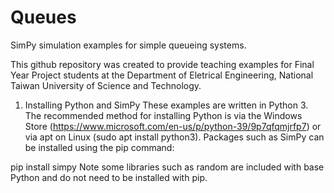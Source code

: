 # Queues
SimPy simulation examples for simple queueing systems.

This github repository was created to provide teaching examples for Final Year Project students at the Department of Eletrical Engineering, National Taiwan University of Science and Technology.

1. Installing Python and SimPy
These examples are written in Python 3.
The recommended method for installing Python is via the Windows Store (https://www.microsoft.com/en-us/p/python-39/9p7qfqmjrfp7) or via apt on Linux (sudo apt install python3). 
Packages such as SimPy can be installed using the pip command:

pip install simpy
Note some libraries such as random are included with base Python and do not need to be installed with pip.

